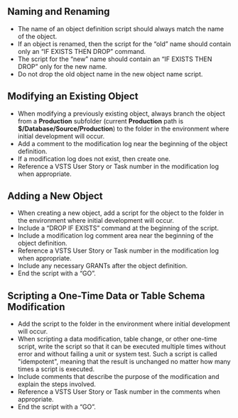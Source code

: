 ## **Naming and Renaming**
<ul>
<li>The name of an object definition script should always match the name of the object.</li>  
<li>If an object is renamed, then the script for the “old” name should contain only an “IF EXISTS THEN DROP” command.</li>  
<li>The script for the “new” name should contain an “IF EXISTS THEN DROP” only for the new name.</li>  
<li>Do not drop the old object name in the new object name script.</li>
</ul>

## **Modifying an Existing Object**
<ul>
<li>When modifying a previously existing object, always branch the object from a <b>Production</b> subfolder (current <b>Production</b> path is <b>$/Database/Source/Production</b>) to the folder in the environment where initial development will occur.</li>  
<li>Add a comment to the modification log near the beginning of the object definition.</li>  
<li>If a modification log does not exist, then create one.</li>  
<li>Reference a VSTS User Story or Task number in the modification log when appropriate.</li>
</ul>

## **Adding a New Object**
<ul>
<li>When creating a new object, add a script for the object to the folder in the environment where initial development will occur.</li>  
<li>Include a “DROP IF EXISTS” command at the beginning of the script.</li>  
<li>Include a modification log comment area near the beginning of the object definition.</li>  
<li>Reference a VSTS User Story or Task number in the modification log when appropriate.</li>  
<li>Include any necessary GRANTs after the object definition.</li>  
<li>End the script with a “GO”.</li>
</ul>

## **Scripting a One-Time Data or Table Schema Modification**
<ul>
<li>Add the script to the folder in the environment where initial development will occur.</li>  
<li>When scripting a data modification, table change, or other one-time script, write the script so that it can be executed multiple times without error and without failing a unit or system test.  Such a script is called "idempotent", meaning that the result is unchanged no matter how many times a script is executed.</li>  
<li>Include comments that describe the purpose of the modification and explain the steps involved.</li>  
<li>Reference a VSTS User Story or Task number in the comments when appropriate.</li>  
<li>End the script with a “GO”.</li>
</ul>


